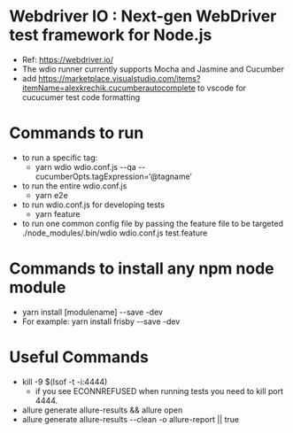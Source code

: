 
# Webdriver IO : Next-gen WebDriver test framework for Node.js

- Ref: https://webdriver.io/
- The wdio runner currently supports Mocha and Jasmine and Cucumber
- add https://marketplace.visualstudio.com/items?itemName=alexkrechik.cucumberautocomplete to vscode for cucucumer test code formatting

# Commands to run
- to run a specific tag:
    -  yarn wdio wdio.conf.js --qa --cucumberOpts.tagExpression=‘@tagname’
- to run the entire wdio.conf.js
    - yarn e2e
- to run wdio.conf.js for developing tests
    - yarn feature
- to run one common config file by passing the feature file to be targeted
    ./node_modules/.bin/wdio wdio.conf.js test.feature
  


# Commands to install any npm node module

- yarn install [modulename] --save -dev
- For example: yarn install frisby --save -dev

# Useful Commands

- kill -9 $(lsof -t -i:4444)
  - if you see ECONNREFUSED when running tests you need to kill port 4444.
- allure generate allure-results && allure open
- allure generate allure-results --clean -o allure-report || true

